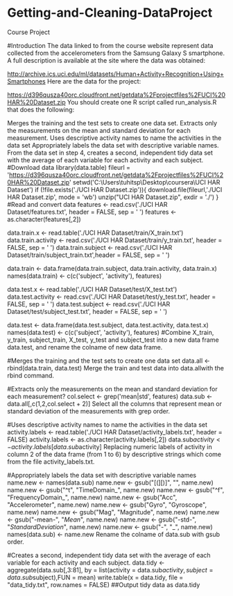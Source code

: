 # Getting-and-Cleaning-DataProject
Course Project

#Introduction
The data linked to from the course website represent data collected from the accelerometers from the Samsung Galaxy S smartphone. A full description is available at the site where the data was obtained:

http://archive.ics.uci.edu/ml/datasets/Human+Activity+Recognition+Using+Smartphones 
Here are the data for the project:

https://d396qusza40orc.cloudfront.net/getdata%2Fprojectfiles%2FUCI%20HAR%20Dataset.zip 
You should create one R script called run_analysis.R that does the following:

Merges the training and the test sets to create one data set.
Extracts only the measurements on the mean and standard deviation for each measurement.
Uses descriptive activity names to name the activities in the data set
Appropriately labels the data set with descriptive variable names.
From the data set in step 4, creates a second, independent tidy data set with the average of each variable for each activity and each subject.
#Download data
library(data.table)
fileurl = 'https://d396qusza40orc.cloudfront.net/getdata%2Fprojectfiles%2FUCI%20HAR%20Dataset.zip'
setwd('C:\Users\tuhitsp\Desktop\coursera\UCI HAR Dataset')
if (!file.exists('./UCI HAR Dataset.zip')){
        download.file(fileurl,'./UCI HAR Dataset.zip', mode = 'wb')
        unzip("UCI HAR Dataset.zip", exdir = './')
}
#Read and convert data
features <- read.csv('./UCI HAR Dataset/features.txt', header = FALSE, sep = ' ')
features <- as.character(features[,2])

data.train.x <- read.table('./UCI HAR Dataset/train/X_train.txt')
data.train.activity <- read.csv('./UCI HAR Dataset/train/y_train.txt', header = FALSE, sep = ' ')
data.train.subject <- read.csv('./UCI HAR Dataset/train/subject_train.txt',header = FALSE, sep = ' ')

data.train <-  data.frame(data.train.subject, data.train.activity, data.train.x)
names(data.train) <- c(c('subject', 'activity'), features)

data.test.x <- read.table('./UCI HAR Dataset/test/X_test.txt')
data.test.activity <- read.csv('./UCI HAR Dataset/test/y_test.txt', header = FALSE, sep = ' ')
data.test.subject <- read.csv('./UCI HAR Dataset/test/subject_test.txt', header = FALSE, sep = ' ')

data.test <-  data.frame(data.test.subject, data.test.activity, data.test.x)
names(data.test) <- c(c('subject', 'activity'), features)
#Combine X_train, y_train, subject_train, X_test, y_test and subject_test into a new data frame data.test, and rename the colname of new data frame.

#Merges the training and the test sets to create one data set
data.all <- rbind(data.train, data.test)
Merge the train and test data into data.allwith the rbind command.

#Extracts only the measurements on the mean and standard deviation for each measurement?
col.select <- grep('mean|std', features)
data.sub <- data.all[,c(1,2,col.select + 2)]
Select all the columns that represent mean or standard deviation of the measurements with grep order.

#Uses descriptive activity names to name the activities in the data set
activity.labels <- read.table('./UCI HAR Dataset/activity_labels.txt', header = FALSE)
activity.labels <- as.character(activity.labels[,2])
data.sub$activity <- activity.labels[data.sub$activity]
Replacing numeric labels of activity in column 2 of the data frame (from 1 to 6) by descriptive strings which come from the file activity_labels.txt.

#Appropriately labels the data set with descriptive variable names
name.new <- names(data.sub)
name.new <- gsub("[(][)]", "", name.new)
name.new <- gsub("^t", "TimeDomain_", name.new)
name.new <- gsub("^f", "FrequencyDomain_", name.new)
name.new <- gsub("Acc", "Accelerometer", name.new)
name.new <- gsub("Gyro", "Gyroscope", name.new)
name.new <- gsub("Mag", "Magnitude", name.new)
name.new <- gsub("-mean-", "_Mean_", name.new)
name.new <- gsub("-std-", "_StandardDeviation_", name.new)
name.new <- gsub("-", "_", name.new)
names(data.sub) <- name.new
Rename the colname of data.sub with gsub order.

#Creates a second, independent tidy data set with the average of each variable for each activity and each subject.
data.tidy <- aggregate(data.sub[,3:81], by = list(activity = data.sub$activity, subject = data.sub$subject),FUN = mean)
write.table(x = data.tidy, file = "data_tidy.txt", row.names = FALSE)
##Output tidy data as data.tidy

